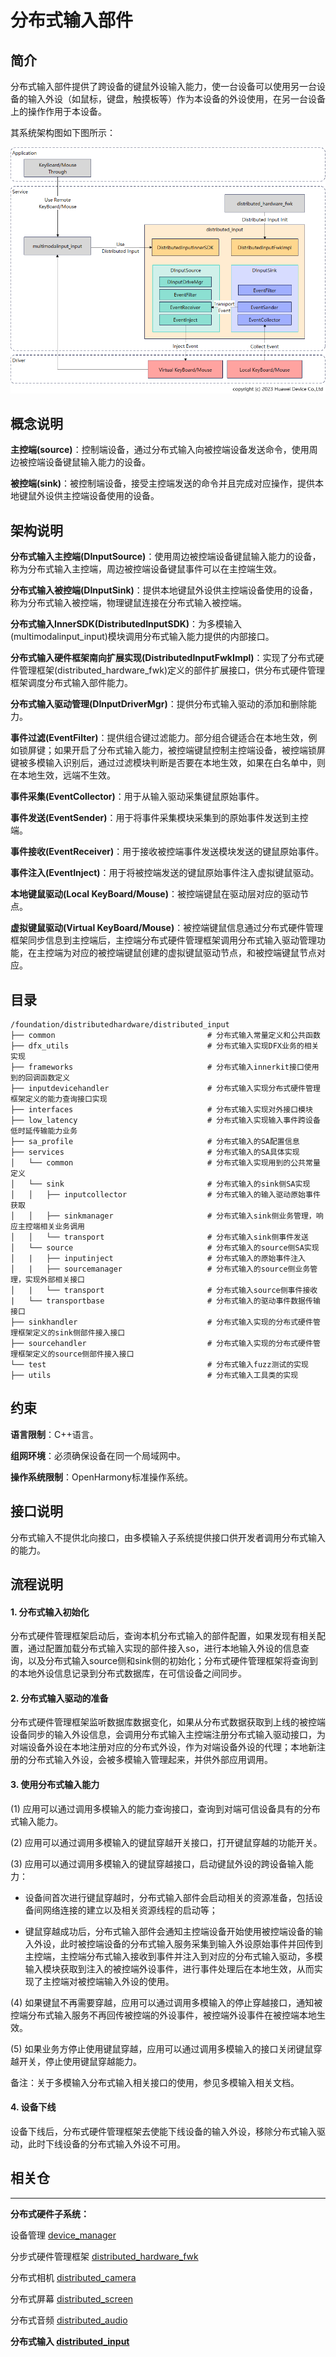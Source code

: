 # **分布式输入部件**

## **简介**

分布式输入部件提供了跨设备的键鼠外设输入能力，使一台设备可以使用另一台设备的输入外设（如鼠标，键盘，触摸板等）作为本设备的外设使用，在另一台设备上的操作作用于本设备。

其系统架构图如下图所示：

![distributedinput_arch](figures/distributedinput_arch.png)

## **概念说明**

**主控端(source)**：控制端设备，通过分布式输入向被控端设备发送命令，使用周边被控端设备键鼠输入能力的设备。

**被控端(sink)**：被控制端设备，接受主控端发送的命令并且完成对应操作，提供本地键鼠外设供主控端设备使用的设备。

## **架构说明**

**分布式输入主控端(DInputSource)**：使用周边被控端设备键鼠输入能力的设备，称为分布式输入主控端，周边被控端设备键鼠事件可以在主控端生效。

**分布式输入被控端(DInputSink)**：提供本地键鼠外设供主控端设备使用的设备，称为分布式输入被控端，物理键鼠连接在分布式输入被控端。

**分布式输入InnerSDK(DistributedInputSDK)**：为多模输入(multimodalinput_input)模块调用分布式输入能力提供的内部接口。

**分布式输入硬件框架南向扩展实现(DistributedInputFwkImpl)**：实现了分布式硬件管理框架(distributed_hardware_fwk)定义的部件扩展接口，供分布式硬件管理框架调度分布式输入部件能力。

**分布式输入驱动管理(DInputDriverMgr)**：提供分布式输入驱动的添加和删除能力。

**事件过滤(EventFilter)**：提供组合键过滤能力。部分组合键适合在本地生效，例如锁屏键；如果开启了分布式输入能力，被控端键鼠控制主控端设备，被控端锁屏键被多模输入识别后，通过过滤模块判断是否要在本地生效，如果在白名单中，则在本地生效，远端不生效。

**事件采集(EventCollector)**：用于从输入驱动采集键鼠原始事件。

**事件发送(EventSender)**：用于将事件采集模块采集到的原始事件发送到主控端。

**事件接收(EventReceiver)**：用于接收被控端事件发送模块发送的键鼠原始事件。

**事件注入(EventInject)**：用于将被控端发送的键鼠原始事件注入虚拟键鼠驱动。

**本地键鼠驱动(Local KeyBoard/Mouse)**：被控端键鼠在驱动层对应的驱动节点。

**虚拟键鼠驱动(Virtual KeyBoard/Mouse)**：被控端键鼠信息通过分布式硬件管理框架同步信息到主控端后，主控端分布式硬件管理框架调用分布式输入驱动管理功能，在主控端为对应的被控端键鼠创建的虚拟键鼠驱动节点，和被控端键鼠节点对应。

## **目录**

```
/foundation/distributedhardware/distributed_input
├── common                                  # 分布式输入常量定义和公共函数
├── dfx_utils                               # 分布式输入实现DFX业务的相关实现
├── frameworks                              # 分布式输入innerkit接口使用到的回调函数定义
├── inputdevicehandler                      # 分布式输入实现分布式硬件管理框架定义的能力查询接口实现
├── interfaces                              # 分布式输入实现对外接口模块
├── low_latency                             # 分布式输入实现输入事件跨设备低时延传输能力业务
├── sa_profile                              # 分布式输入的SA配置信息
├── services                                # 分布式输入的SA具体实现
│   └── common                              # 分布式输入实现用到的公共常量定义
│   └── sink                                # 分布式输入的sink侧SA实现
│   │   ├── inputcollector                  # 分布式输入的输入驱动原始事件获取
│   │   ├── sinkmanager                     # 分布式输入sink侧业务管理，响应主控端相关业务调用
│   │   └── transport                       # 分布式输入sink侧事件发送
│   └── source                              # 分布式输入的source侧SA实现
│   |   ├── inputinject                     # 分布式输入的原始事件注入
│   |   ├── sourcemanager                   # 分布式输入的source侧业务管理，实现外部相关接口
│   |   └── transport                       # 分布式输入source侧事件接收
|   └── transportbase                       # 分布式输入的驱动事件数据传输接口
├── sinkhandler                             # 分布式输入实现的分布式硬件管理框架定义的sink侧部件接入接口
├── sourcehandler                           # 分布式输入实现的分布式硬件管理框架定义的source侧部件接入接口
└── test                                    # 分布式输入fuzz测试的实现
├── utils                                   # 分布式输入工具类的实现
```

## **约束**

**语言限制**：C++语言。

**组网环境**：必须确保设备在同一个局域网中。

**操作系统限制**：OpenHarmony标准操作系统。


## **接口说明**

分布式输入不提供北向接口，由多模输入子系统提供接口供开发者调用分布式输入的能力。

## **流程说明**

#### **1. 分布式输入初始化**

分布式硬件管理框架启动后，查询本机分布式输入的部件配置，如果发现有相关配置，通过配置加载分布式输入实现的部件接入so，进行本地输入外设的信息查询，以及分布式输入source侧和sink侧的初始化；分布式硬件管理框架将查询到的本地外设信息记录到分布式数据库，在可信设备之间同步。

#### **2. 分布式输入驱动的准备**

分布式硬件管理框架监听数据库数据变化，如果从分布式数据获取到上线的被控端设备同步的输入外设信息，会调用分布式输入主控端注册分布式输入驱动接口，为对端设备外设在本地注册对应的分布式外设，作为对端设备外设的代理；本地新注册的分布式输入外设，会被多模输入管理起来，并供外部应用调用。

#### **3. 使用分布式输入能力**

(1) 应用可以通过调用多模输入的能力查询接口，查询到对端可信设备具有的分布式输入能力。

(2) 应用可以通过调用多模输入的键鼠穿越开关接口，打开键鼠穿越的功能开关。

(3) 应用可以通过调用多模输入的键鼠穿越接口，启动键鼠外设的跨设备输入能力：

- 设备间首次进行键鼠穿越时，分布式输入部件会启动相关的资源准备，包括设备间网络连接的建立以及相关资源线程的启动等；

- 键鼠穿越成功后，分布式输入部件会通知主控端设备开始使用被控端设备的输入外设，此时被控端设备的分布式输入服务采集到输入外设原始事件并回传到主控端，主控端分布式输入接收到事件并注入到对应的分布式输入驱动，多模输入模块获取到注入的被控端外设事件，进行事件处理后在本地生效，从而实现了主控端对被控端输入外设的使用。

(4) 如果键鼠不再需要穿越，应用可以通过调用多模输入的停止穿越接口，通知被控端分布式输入服务不再回传被控端的外设事件，被控端外设事件在被控端本地生效。

(5) 如果业务方停止使用键鼠穿越，应用可以通过调用多模输入的接口关闭键鼠穿越开关，停止使用键鼠穿越能力。

备注：关于多模输入分布式输入相关接口的使用，参见多模输入相关文档。

#### **4. 设备下线**

设备下线后，分布式硬件管理框架去使能下线设备的输入外设，移除分布式输入驱动，此时下线设备的分布式输入外设不可用。

## **相关仓**

****

**分布式硬件子系统：**

设备管理
[device_manager](https://gitee.com/openharmony/distributedhardware_device_manager)

分步式硬件管理框架
[distributed_hardware_fwk](https://gitee.com/openharmony/distributedhardware_distributed_hardware_fwk)

分布式相机
[distributed_camera](https://gitee.com/openharmony/distributedhardware_distributed_camera)

分布式屏幕
[distributed_screen](https://gitee.com/openharmony/distributedhardware_distributed_screen)

分布式音频
[distributed_audio](https://gitee.com/openharmony/distributedhardware_distributed_audio)

**分布式输入
[distributed_input](https://gitee.com/openharmony/distributedhardware_distributed_input)**

